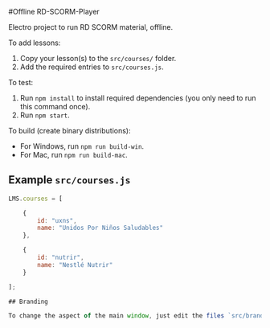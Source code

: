 #Offline RD-SCORM-Player

Electro project to run RD SCORM material, offline.

To add lessons:

1. Copy your lesson(s) to the `src/courses/` folder.
2. Add the required entries to `src/courses.js`.

To test:

1. Run `npm install` to install required dependencies (you only need to run this command once).
2. Run `npm start`.

To build (create binary distributions):

- For Windows, run `npm run build-win`.
- For Mac, run `npm run build-mac`.

## Example `src/courses.js`

```javascript
LMS.courses = [

	{
		id: "uxns",
		name: "Unidos Por Niños Saludables"
	},

	{
		id: "nutrir",
		name: "Nestlé Nutrir"
	}

];

## Branding

To change the aspect of the main window, just edit the files `src/branding/style.css`

```